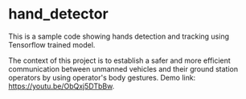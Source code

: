 # hand_detector
This is a sample code showing hands detection and tracking using Tensorflow trained model. 

The context of this project is to establish a safer and more efficient communication between unmanned vehicles and their ground station operators by using operator's body gestures. Demo link: https://youtu.be/ObQxj5DTbBw. 
